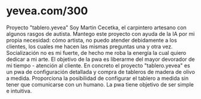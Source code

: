 # yevea.com/300 
Proyecto "tablero.yevea"
Soy Martin Cecetka, el carpintero artesano con algunos rasgos de autista. Mantego este proyecto con ayuda de la IA por mi propia necesidad: cómo artista, no puedo atender debidamente a los clientes, los cuales me hacen las mismas preguntas una y otra vez. Socialización no es mi fuerte, de hecho me roba la energía la cual quiero dedicar a mi arte. El objetivo de la pwa es liberarme del mayor devorador de mi tiempo - atención al cliente. En concreto el proyecto "tablero.yevea" es un pwa de configuración detallada y compra de tableros de madera de olivo a medida. Proporciona la posibilidad de configurar el tablero a medida sin tener que comunicarse con un humano. La pwa tiene objetivo de ser simple e intuitiva.
